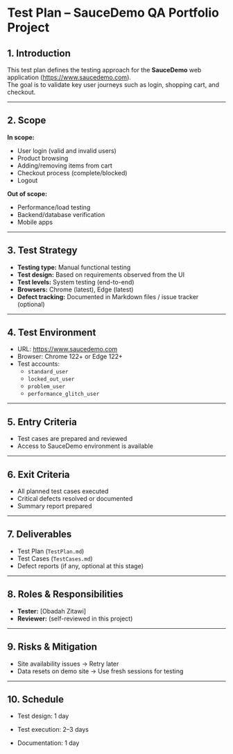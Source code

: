# Test Plan – SauceDemo QA Portfolio Project

## 1. Introduction
This test plan defines the testing approach for the **SauceDemo** web application (https://www.saucedemo.com).  
The goal is to validate key user journeys such as login, shopping cart, and checkout.

---

## 2. Scope
**In scope:**
- User login (valid and invalid users)
- Product browsing
- Adding/removing items from cart
- Checkout process (complete/blocked)
- Logout

**Out of scope:**
- Performance/load testing
- Backend/database verification
- Mobile apps

---

## 3. Test Strategy
- **Testing type:** Manual functional testing  
- **Test design:** Based on requirements observed from the UI  
- **Test levels:** System testing (end-to-end)  
- **Browsers:** Chrome (latest), Edge (latest)  
- **Defect tracking:** Documented in Markdown files / issue tracker (optional)  

---

## 4. Test Environment
- URL: https://www.saucedemo.com
- Browser: Chrome 122+ or Edge 122+
- Test accounts: 
  - `standard_user`
  - `locked_out_user`
  - `problem_user`
  - `performance_glitch_user`

---

## 5. Entry Criteria
- Test cases are prepared and reviewed  
- Access to SauceDemo environment is available  

---

## 6. Exit Criteria
- All planned test cases executed  
- Critical defects resolved or documented  
- Summary report prepared  

---

## 7. Deliverables
- Test Plan (`TestPlan.md`)  
- Test Cases (`TestCases.md`)  
- Defect reports (if any, optional at this stage)  

---

## 8. Roles & Responsibilities
- **Tester:** [Obadah Zitawi] 
- **Reviewer:** (self-reviewed in this project)  

---

## 9. Risks & Mitigation
- Site availability issues → Retry later  
- Data resets on demo site → Use fresh sessions for testing  

---

## 10. Schedule
- Test design: 1 day  
- Test execution: 2–3 days  

- Documentation: 1 day
